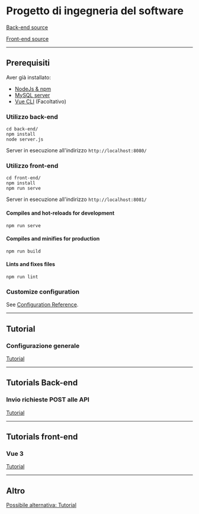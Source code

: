 # Progetto di ingegneria del software

[Back-end source](https://github.com/bezkoder/nodejs-express-mysql)

[Front-end source](https://github.com/bezkoder/vue-3-crud)

---

## Prerequisiti

Aver già installato:
- [NodeJs & npm](https://nodejs.org/en/download/)
- [MySQL server](https://dev.mysql.com/downloads/mysql/)
- [Vue CLI](https://cli.vuejs.org/guide/installation.html) (Facoltativo)


### Utilizzo back-end
```shell
cd back-end/  
npm install 
node server.js 
```
Server in esecuzione all'indirizzo `http://localhost:8080/` 

### Utilizzo front-end
```shell
cd front-end/
npm install 
npm run serve
```

Server in esecuzione all'indirizzo `http://localhost:8081/`


#### Compiles and hot-reloads for development
```
npm run serve
```

#### Compiles and minifies for production
```
npm run build
```

#### Lints and fixes files
```
npm run lint
```

### Customize configuration
See [Configuration Reference](https://cli.vuejs.org/config/).

---

## Tutorial

### Configurazione generale
[Tutorial](https://www.bezkoder.com/vue-js-node-js-express-mysql-crud-example/#Configure_MySQL_database_038_Sequelize)

---

## Tutorials Back-end

### Invio richieste POST alle API
[Tutorial](https://www.bezkoder.com/node-js-express-sequelize-mysql/)

---

## Tutorials front-end

### Vue 3
[Tutorial](https://www.bezkoder.com/vue-3-crud/)


---

## Altro

[Possibile alternativa: Tutorial](https://medium.com/bb-tutorials-and-thoughts/how-to-develop-and-build-vue-js-app-with-nodejs-bd86feec1a20)


